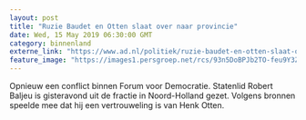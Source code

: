 ```yaml
---
layout: post
title: "Ruzie Baudet en Otten slaat over naar provincie"
date: Wed, 15 May 2019 06:30:00 GMT
category: binnenland
externe_link: "https://www.ad.nl/politiek/ruzie-baudet-en-otten-slaat-over-naar-provincie~ae565874/"
feature_image: "https://images1.persgroep.net/rcs/93n5DoBPJb2TO-feu9Y3ZpbjfWU/diocontent/144367820/_fitwidth/400/?appId=21791a8992982cd8da851550a453bd7f&quality=0.7"
---
```


Opnieuw een conflict binnen Forum voor Democratie. Statenlid Robert Baljeu is gisteravond uit de fractie in Noord-Holland gezet. Volgens bronnen speelde mee dat hij een vertrouweling is van Henk Otten.
